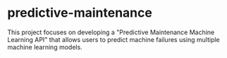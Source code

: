 # predictive-maintenance
This project focuses on developing a "Predictive Maintenance Machine Learning API" that allows users to predict machine failures using multiple machine learning models.
